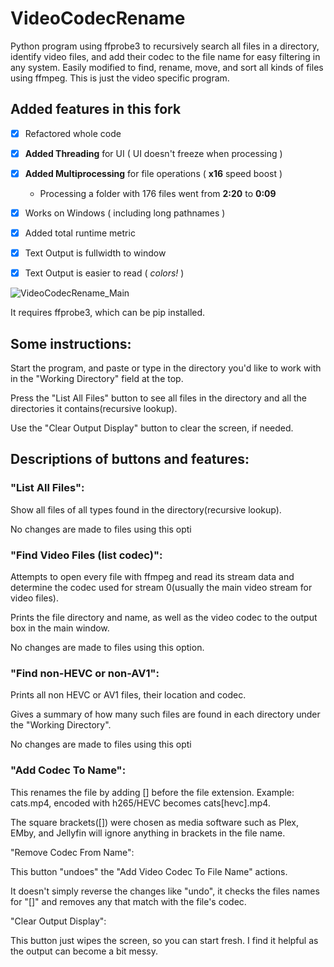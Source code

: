# VideoCodecRename
Python program using ffprobe3 to recursively search all files in a directory, identify video files, and add their codec to the file name for easy filtering in any system. Easily modified to find, rename, move, and sort all kinds of files using ffmpeg. This is just the video specific program.

## Added features in this fork
 - [x] Refactored whole code
 - [x] **Added Threading** for UI ( UI doesn't freeze when processing )
 - [x] **Added Multiprocessing** for file operations ( **x16** speed boost )
   - Processing a folder with 176 files went from **2:20** to **0:09**
 - [x] Works on Windows ( including long pathnames )
 - [x] Added total runtime metric
 - [x] Text Output is fullwidth to window
 - [x] Text Output is easier to read ( _colors!_ )



![VideoCodecRename_Main](https://github.com/user-attachments/assets/cbfbc240-d185-44e0-b82e-7a34cda73a3d)

It requires ffprobe3, which can be pip installed. 

## Some instructions:

Start the program, and paste or type in the directory you'd like to work with in the "Working Directory" field at the top. 

Press the "List All Files" button to see all files in the directory and all the directories it contains(recursive lookup). 

Use the "Clear Output Display" button to clear the screen, if needed. 

## Descriptions of buttons and features:

### "List All Files":

Show all files of all types found in the directory(recursive lookup).

No changes are made to files using this opti

### "Find Video Files (list codec)": 

Attempts to open every file with ffmpeg and read its stream data and determine the codec used for stream 0(usually the main video stream for video files). 

Prints the file directory and name, as well as the video codec to the output box in the main window.

No changes are made to files using this option.

### "Find non-HEVC or non-AV1": 

Prints all non HEVC or AV1 files, their location and codec.

Gives a summary of how many such files are found in each directory under the "Working Directory".

No changes are made to files using this opti

### "Add Codec To Name":
  
This renames the file by adding [<codec>] before the file extension. Example: cats.mp4, encoded with h265/HEVC becomes cats[hevc].mp4. 

The square brackets([]) were chosen as media software such as Plex, EMby, and Jellyfin will ignore anything in brackets in the file name. 

"Remove Codec From Name":
  
This button "undoes" the "Add Video Codec To File Name" actions. 

It doesn't simply reverse the changes like "undo", it checks the files names for "[<codec>]" and removes any that match with the file's codec.

"Clear Output Display":
  
This button just wipes the screen, so you can start fresh. I find it helpful as the output can become a bit messy.
